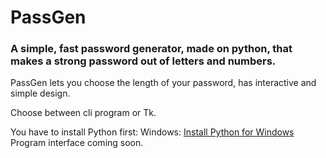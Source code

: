 # PassGen
### A simple, fast password generator, made on python, that makes a strong password out of letters and numbers.
PassGen lets you choose the length of your password, has interactive and simple design.

Choose between cli program or Tk.

You have to install Python first:
    Windows: [Install Python for Windows](https://www.python.org/downloads/)
Program interface coming soon.